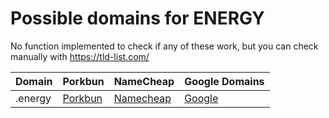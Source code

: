 # Possible domains for ENERGY

No function implemented to check if any of these work, but you can check manually with https://tld-list.com/

| Domain | Porkbun | NameCheap | Google Domains |
|---|---|---|---|
| .energy | [Porkbun](https://porkbun.com/checkout/search?prb=e814663da1&tlds=&idnLanguage=&search=search&q=.energy) | [Namecheap](https://www.namecheap.com/domains/registration/results/?domain=.energy) | [Google](https://domains.google.com/registrar/search?searchTerm=.energy) |
